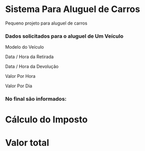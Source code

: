 # Sistema Para Aluguel de Carros

<p> Pequeno projeto para aluguel de carros</p>

<h3>Dados solicitados para o aluguel de Um Veículo</h3>

<p>Modelo do Veículo</p>
<p>Data / Hora da Retirada</p>
<p>Data / Hora da Devolução</p>
<p>Valor Por Hora</p>
<p>Valor Por Dia</p>

<h3>No final são informados:</h3>


# Cálculo do Imposto
# Valor total

